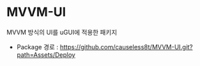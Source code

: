 # MVVM-UI
MVVM 방식의 UI를 uGUI에 적용한 패키지
- Package 경로 : https://github.com/causeless8t/MVVM-UI.git?path=Assets/Deploy
